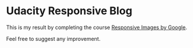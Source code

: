 # Udacity Responsive Blog

This is my result by completing the course [Responsive Images by Google](https://in.udacity.com/course/responsive-images--ud882).

Feel free to suggest any improvement.